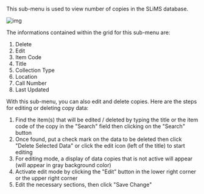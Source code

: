 This sub-menu is used to view number of copies in the SLiMS database.

![img](https://lh5.googleusercontent.com/XkeH3vfpEgQIoswQK9jtlf6PTCzofYqOuCXJ_9CGLgEYjLeA8-HjOMJWvobxzUGS67y12kiwp_DSMXhA0aNvbZMBmoKrn9pK4OcBYxJR3LfXfEx9v5M-XWw7x9T-DysOfjDEFj7O)

The informations contained within the grid for this sub-menu are:

1. Delete
2. Edit
3. Item Code
4. Title
5. Collection Type
6. Location
7. Call Number
8. Last Updated

With this sub-menu, you can also edit and delete copies. Here are the steps for editing or deleting copy data:

1. Find the item(s) that will be edited / deleted by typing the title or the item code of the copy in the "Search" field then clicking on the "Search" button
2. Once found, put a check mark on the data to be deleted then click "Delete Selected Data" or click the edit icon (left of the title) to start editing
3. For editing mode, a display of data copies that is not active will appear (will appear in gray background color)
4. Activate edit mode by clicking the "Edit" button in the lower right corner or the upper right corner
5. Edit the necessary sections, then click "Save Change"

